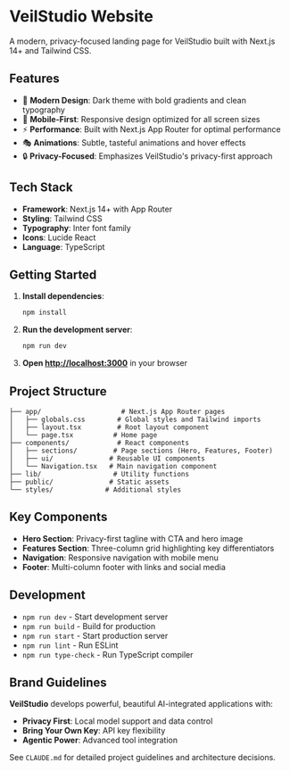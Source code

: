 # VeilStudio Website

A modern, privacy-focused landing page for VeilStudio built with Next.js 14+ and Tailwind CSS.

## Features

- 🎨 **Modern Design**: Dark theme with bold gradients and clean typography
- 📱 **Mobile-First**: Responsive design optimized for all screen sizes
- ⚡ **Performance**: Built with Next.js App Router for optimal performance
- 🎭 **Animations**: Subtle, tasteful animations and hover effects
- 🔒 **Privacy-Focused**: Emphasizes VeilStudio's privacy-first approach

## Tech Stack

- **Framework**: Next.js 14+ with App Router
- **Styling**: Tailwind CSS
- **Typography**: Inter font family
- **Icons**: Lucide React
- **Language**: TypeScript

## Getting Started

1. **Install dependencies**:
   ```bash
   npm install
   ```

2. **Run the development server**:
   ```bash
   npm run dev
   ```

3. **Open [http://localhost:3000](http://localhost:3000)** in your browser

## Project Structure

```
├── app/                    # Next.js App Router pages
│   ├── globals.css        # Global styles and Tailwind imports
│   ├── layout.tsx         # Root layout component
│   └── page.tsx          # Home page
├── components/            # React components
│   ├── sections/         # Page sections (Hero, Features, Footer)
│   ├── ui/              # Reusable UI components
│   └── Navigation.tsx   # Main navigation component
├── lib/                  # Utility functions
├── public/              # Static assets
└── styles/             # Additional styles
```

## Key Components

- **Hero Section**: Privacy-first tagline with CTA and hero image
- **Features Section**: Three-column grid highlighting key differentiators
- **Navigation**: Responsive navigation with mobile menu
- **Footer**: Multi-column footer with links and social media

## Development

- `npm run dev` - Start development server
- `npm run build` - Build for production
- `npm run start` - Start production server
- `npm run lint` - Run ESLint
- `npm run type-check` - Run TypeScript compiler

## Brand Guidelines

**VeilStudio** develops powerful, beautiful AI-integrated applications with:
- **Privacy First**: Local model support and data control
- **Bring Your Own Key**: API key flexibility
- **Agentic Power**: Advanced tool integration

See `CLAUDE.md` for detailed project guidelines and architecture decisions.